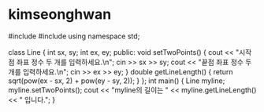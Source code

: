 # kimseonghwan

#include <iostream>
#include <cmath>
using namespace std;

class Line {
	int sx, sy;
	int ex, ey;
public:
	void setTwoPoints() {
		cout << "시작점 좌표 정수 두 개를 입력하세요.\n";
		cin >> sx >> sy;
		cout << "끝점 좌표 정수 두 개를 입력하세요.\n";
		cin >> ex >> ey;
	}
	double getLineLength() {
		return sqrt(pow(ex - sx, 2) + pow(ey - sy, 2));
	}
};
int main() {
	Line myline;
	myline.setTwoPoints();
	cout << "myline의 길이는 " << myline.getLineLength() << " 입니다.";
}
